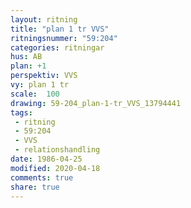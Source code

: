 ```yaml
---
layout: ritning
title: "plan 1 tr VVS"
ritningsnummer: "59:204"
categories: ritningar
hus: AB
plan: +1
perspektiv: VVS
vy: plan 1 tr
scale:  100
drawing: 59-204_plan-1-tr_VVS_13794441
tags:
 - ritning
 - 59:204
 - VVS
 - relationshandling
date: 1986-04-25
modified: 2020-04-18
comments: true
share: true
---
```

